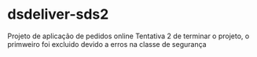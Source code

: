 # dsdeliver-sds2
Projeto de aplicação de pedidos online
Tentativa 2 de terminar o projeto, o primweiro foi excluido devido a erros na classe de segurança
